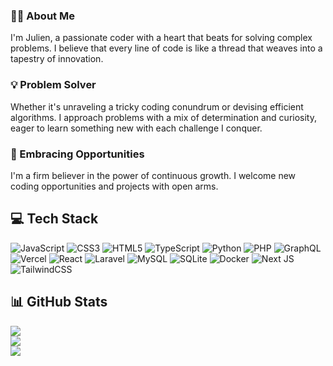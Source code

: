 ### 👨‍💻 About Me
I'm Julien, a passionate coder with a heart that beats for solving complex problems. I believe that every line of code is like a thread that weaves into a tapestry of innovation.

### 💡 Problem Solver
Whether it's unraveling a tricky coding conundrum or devising efficient algorithms. I approach problems with a mix of determination and curiosity, eager to learn something new with each challenge I conquer.

### 🚀 Embracing Opportunities
I'm a firm believer in the power of continuous growth. I welcome new coding opportunities and projects with open arms.

## 💻 Tech Stack
![JavaScript](https://img.shields.io/badge/javascript-%23323330.svg?style=flat&logo=javascript&logoColor=%23F7DF1E) ![CSS3](https://img.shields.io/badge/css3-%231572B6.svg?style=flat&logo=css3&logoColor=white) ![HTML5](https://img.shields.io/badge/html5-%23E34F26.svg?style=flat&logo=html5&logoColor=white) ![TypeScript](https://img.shields.io/badge/typescript-%23007ACC.svg?style=flat&logo=typescript&logoColor=white) ![Python](https://img.shields.io/badge/python-3670A0?style=flat&logo=python&logoColor=ffdd54) ![PHP](https://img.shields.io/badge/php-%23777BB4.svg?style=flat&logo=php&logoColor=white) ![GraphQL](https://img.shields.io/badge/-GraphQL-E10098?style=flat&logo=graphql&logoColor=white) ![Vercel](https://img.shields.io/badge/vercel-%23000000.svg?style=flat&logo=vercel&logoColor=white) ![React](https://img.shields.io/badge/react-%2320232a.svg?style=flat&logo=react&logoColor=%2361DAFB) ![Laravel](https://img.shields.io/badge/laravel-%23FF2D20.svg?style=flat&logo=laravel&logoColor=white) ![MySQL](https://img.shields.io/badge/mysql-%2300f.svg?style=flat&logo=mysql&logoColor=white) ![SQLite](https://img.shields.io/badge/sqlite-%2307405e.svg?style=flat&logo=sqlite&logoColor=white) ![Docker](https://img.shields.io/badge/docker-%230db7ed.svg?style=flat&logo=docker&logoColor=white) ![Next JS](https://img.shields.io/badge/Next-black?style=flat&logo=next.js&logoColor=white) ![TailwindCSS](https://img.shields.io/badge/tailwindcss-%2338B2AC.svg?style=flat&logo=tailwind-css&logoColor=white)
## 📊 GitHub Stats
![](https://github-readme-stats.vercel.app/api?username=jviatge&theme=prussian&hide_border=false&include_all_commits=true&count_private=true)<br/>
![](https://github-readme-streak-stats.herokuapp.com/?user=jviatge&theme=prussian&hide_border=false)<br/>
![](https://github-readme-stats.vercel.app/api/top-langs/?username=jviatge&theme=prussian&hide_border=false&include_all_commits=true&count_private=true&layout=compact)
